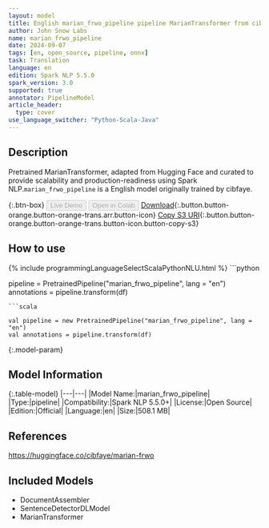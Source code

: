 ```yaml
---
layout: model
title: English marian_frwo_pipeline pipeline MarianTransformer from cibfaye
author: John Snow Labs
name: marian_frwo_pipeline
date: 2024-09-07
tags: [en, open_source, pipeline, onnx]
task: Translation
language: en
edition: Spark NLP 5.5.0
spark_version: 3.0
supported: true
annotator: PipelineModel
article_header:
  type: cover
use_language_switcher: "Python-Scala-Java"
---
```


## Description

Pretrained MarianTransformer, adapted from Hugging Face and curated to provide scalability and production-readiness using Spark NLP.`marian_frwo_pipeline` is a English model originally trained by cibfaye.

{:.btn-box}
<button class="button button-orange" disabled>Live Demo</button>
<button class="button button-orange" disabled>Open in Colab</button>
[Download](https://s3.amazonaws.com/auxdata.johnsnowlabs.com/public/models/marian_frwo_pipeline_en_5.5.0_3.0_1725747977661.zip){:.button.button-orange.button-orange-trans.arr.button-icon}
[Copy S3 URI](s3://auxdata.johnsnowlabs.com/public/models/marian_frwo_pipeline_en_5.5.0_3.0_1725747977661.zip){:.button.button-orange.button-orange-trans.button-icon.button-copy-s3}

## How to use



<div class="tabs-box" markdown="1">
{% include programmingLanguageSelectScalaPythonNLU.html %}
```python

pipeline = PretrainedPipeline("marian_frwo_pipeline", lang = "en")
annotations =  pipeline.transform(df)   

```
```scala

val pipeline = new PretrainedPipeline("marian_frwo_pipeline", lang = "en")
val annotations = pipeline.transform(df)

```
</div>

{:.model-param}
## Model Information

{:.table-model}
|---|---|
|Model Name:|marian_frwo_pipeline|
|Type:|pipeline|
|Compatibility:|Spark NLP 5.5.0+|
|License:|Open Source|
|Edition:|Official|
|Language:|en|
|Size:|508.1 MB|

## References

https://huggingface.co/cibfaye/marian-frwo

## Included Models

- DocumentAssembler
- SentenceDetectorDLModel
- MarianTransformer